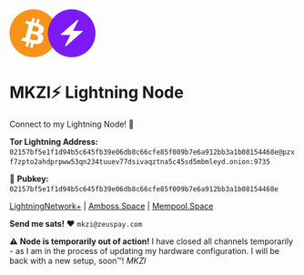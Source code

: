<img src="https://raw.githubusercontent.com/HelloMokuzai/LightningNode/main/images/ln-btc.png" alt="drawing" width="30%" height="30%"/>

# MKZI⚡️ Lightning Node
Connect to my Lightning Node! 🔗

**Tor Lightning Address:**
`02157bf5e1f1d94b5c645fb39e06db8c66cfe85f009b7e6a912bb3a1b08154468e@pzxf7zpto2ahdprpww53qn234tuuev77dsivaqztna5c45sd5mbmleyd.onion:9735`

🔑 **Pubkey:**
`02157bf5e1f1d94b5c645fb39e06db8c66cfe85f009b7e6a912bb3a1b08154468e`

[LightningNetwork+](https://lightningnetwork.plus/nodes/02157bf5e1f1d94b5c645fb39e06db8c66cfe85f009b7e6a912bb3a1b08154468e) | [Amboss.Space](https://amboss.space/node/02157bf5e1f1d94b5c645fb39e06db8c66cfe85f009b7e6a912bb3a1b08154468e) | [Mempool.Space](https://mempool.space/lightning/node/02157bf5e1f1d94b5c645fb39e06db8c66cfe85f009b7e6a912bb3a1b08154468e)

**Send me sats!** ❤️ `mkzi@zeuspay.com`

⚠️ **Node is temporarily out of action!** I have closed all channels temporarily - as I am in the process of updating my hardware configuration. I will be back with a new setup, soon™! *MKZI*
